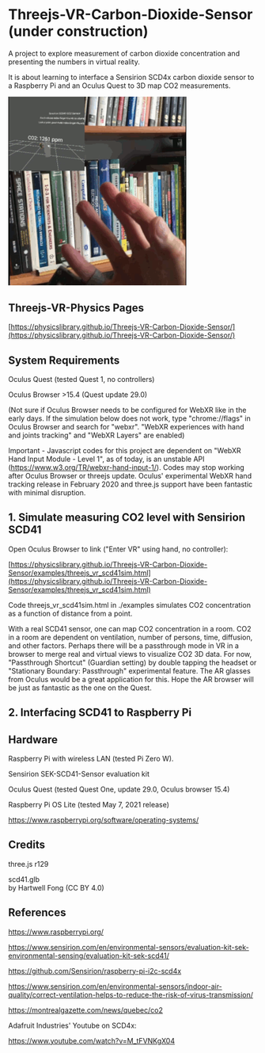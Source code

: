 # Threejs-VR-Carbon-Dioxide-Sensor (under construction)
A project to explore measurement of carbon dioxide concentration and presenting the numbers in virtual reality.<br>

It is about learning to interface a Sensirion SCD4x carbon dioxide sensor to a Raspberry Pi and an Oculus Quest to 3D map CO2 measurements.<br>

<img src="images/scd41.gif" width="360">

## Threejs-VR-Physics Pages

[https://physicslibrary.github.io/Threejs-VR-Carbon-Dioxide-Sensor/](https://physicslibrary.github.io/Threejs-VR-Carbon-Dioxide-Sensor/)

## System Requirements

Oculus Quest (tested Quest 1, no controllers)<br>

Oculus Browser >15.4 (Quest update 29.0)<br>

(Not sure if Oculus Browser needs to be configured for WebXR like in the early days. If the simulation below does not work, type "chrome://flags" in Oculus Browser and search for "webxr". "WebXR experiences with hand and joints tracking" and "WebXR Layers" are enabled)<br>

Important - Javascript codes for this project are dependent on "WebXR Hand Input Module - Level 1", as of today, is an unstable API (https://www.w3.org/TR/webxr-hand-input-1/). Codes may stop working after Oculus Browser or threejs update. Oculus' experimental WebXR hand tracking release in February 2020 and three.js support have been fantastic with minimal disruption.<br>

## 1. Simulate measuring CO2 level with Sensirion SCD41<br>

Open Oculus Browser to link ("Enter VR" using hand, no controller):<br>

[https://physicslibrary.github.io/Threejs-VR-Carbon-Dioxide-Sensor/examples/threejs_vr_scd41sim.html](https://physicslibrary.github.io/Threejs-VR-Carbon-Dioxide-Sensor/examples/threejs_vr_scd41sim.html)

Code threejs_vr_scd41sim.html in ./examples simulates CO2 concentration as a function of distance from a point.<br>

With a real SCD41 sensor, one can map CO2 concentration in a room. CO2 in a room are dependent on ventilation, number of persons, time, diffusion, and other factors. Perhaps there will be a passthrough mode in VR in a browser to merge real and virtual views to visualize CO2 3D data. For now, "Passthrough Shortcut" (Guardian setting) by double tapping the headset or "Stationary Boundary: Passthrough" experimental feature. The AR glasses from Oculus would be a great application for this. Hope the AR browser will be just as fantastic as the one on the Quest.<br>

## 2. Interfacing SCD41 to Raspberry Pi

## Hardware

Raspberry Pi with wireless LAN (tested Pi Zero W).

Sensirion SEK-SCD41-Sensor evaluation kit

Oculus Quest (tested Quest One, update 29.0, Oculus browser 15.4)

Raspberry Pi OS Lite (tested May 7, 2021 release)

https://www.raspberrypi.org/software/operating-systems/

## Credits

three.js r129<br>

scd41.glb<br>
by Hartwell Fong (CC BY 4.0)<br>

## References

https://www.raspberrypi.org/

https://www.sensirion.com/en/environmental-sensors/evaluation-kit-sek-environmental-sensing/evaluation-kit-sek-scd41/

https://github.com/Sensirion/raspberry-pi-i2c-scd4x

https://www.sensirion.com/en/environmental-sensors/indoor-air-quality/correct-ventilation-helps-to-reduce-the-risk-of-virus-transmission/

https://montrealgazette.com/news/quebec/co2

Adafruit Industries' Youtube on SCD4x:<br>

https://www.youtube.com/watch?v=M_tFVNKgX04
